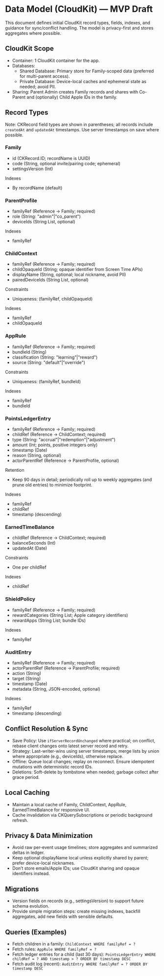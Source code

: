 # Data Model (CloudKit) — MVP Draft

This document defines initial CloudKit record types, fields, indexes, and guidance for sync/conflict handling. The model is privacy-first and stores aggregates where possible.

## CloudKit Scope

- Container: 1 CloudKit container for the app.
- Databases:
  - Shared Database: Primary store for Family-scoped data (preferred for multi-parent access).
  - Private Database: Device-local caches and ephemeral state as needed; avoid PII.
- Sharing: Parent Admin creates Family records and shares with Co-Parent and (optionally) Child Apple IDs in the family.

## Record Types

Note: CKRecord field types are shown in parentheses; all records include `createdAt` and `updatedAt` timestamps. Use server timestamps on save where possible.

### Family
- id (CKRecord.ID; recordName is UUID)
- code (String, optional invite/pairing code; ephemeral)
- settingsVersion (Int)

Indexes
- By recordName (default)

### ParentProfile
- familyRef (Reference → Family; required)
- role (String: "admin"|"co_parent")
- deviceIds (String List, optional)

Indexes
- familyRef

### ChildContext
- familyRef (Reference → Family; required)
- childOpaqueId (String; opaque identifier from Screen Time APIs)
- displayName (String, optional; local nickname, avoid PII)
- pairedDeviceIds (String List, optional)

Constraints
- Uniqueness: (familyRef, childOpaqueId)

Indexes
- familyRef
- childOpaqueId

### AppRule
- familyRef (Reference → Family; required)
- bundleId (String)
- classification (String: "learning"|"reward")
- source (String: "default"|"override")

Constraints
- Uniqueness: (familyRef, bundleId)

Indexes
- familyRef
- bundleId

### PointsLedgerEntry
- familyRef (Reference → Family; required)
- childRef (Reference → ChildContext; required)
- type (String: "accrual"|"redemption"|"adjustment")
- amount (Int; points, positive integers only)
- timestamp (Date)
- reason (String, optional)
- actorParentRef (Reference → ParentProfile, optional)

Retention
- Keep 90 days in detail; periodically roll up to weekly aggregates (and prune old entries) to minimize footprint.

Indexes
- familyRef
- childRef
- timestamp (descending)

### EarnedTimeBalance
- childRef (Reference → ChildContext; required)
- balanceSeconds (Int)
- updatedAt (Date)

Constraints
- One per childRef

Indexes
- childRef

### ShieldPolicy
- familyRef (Reference → Family; required)
- rewardCategories (String List; Apple category identifiers)
- rewardApps (String List; bundle IDs)

Indexes
- familyRef

### AuditEntry
- familyRef (Reference → Family; required)
- actorParentRef (Reference → ParentProfile; required)
- action (String)
- target (String)
- timestamp (Date)
- metadata (String, JSON-encoded, optional)

Indexes
- familyRef
- timestamp (descending)

## Conflict Resolution & Sync

- Save Policy: Use `ifServerRecordUnchanged` where practical; on conflict, rebase client changes onto latest server record and retry.
- Strategy: Last-writer-wins using server timestamps; merge lists by union where appropriate (e.g., deviceIds), otherwise replace.
- Offline: Queue local changes; replay on reconnect. Ensure idempotent mutations with deterministic record IDs.
- Deletions: Soft-delete by tombstone when needed; garbage collect after grace period.

## Local Caching

- Maintain a local cache of Family, ChildContext, AppRule, EarnedTimeBalance for responsive UI.
- Cache invalidation via CKQuerySubscriptions or periodic background refresh.

## Privacy & Data Minimization

- Avoid raw per-event usage timelines; store aggregates and summarized deltas in ledger.
- Keep optional displayName local unless explicitly shared by parent; prefer device-local nicknames.
- Don’t store emails/Apple IDs; use CloudKit sharing and opaque identifiers instead.

## Migrations

- Version fields on records (e.g., settingsVersion) to support future schema evolution.
- Provide simple migration steps: create missing indexes, backfill aggregates, add new fields with sensible defaults.

## Queries (Examples)

- Fetch children in a family: `ChildContext WHERE familyRef = ?`
- Fetch rules: `AppRule WHERE familyRef = ?`
- Fetch ledger entries for a child (last 30 days): `PointsLedgerEntry WHERE childRef = ? AND timestamp > ? ORDER BY timestamp DESC`
- Fetch audit log (recent): `AuditEntry WHERE familyRef = ? ORDER BY timestamp DESC`

